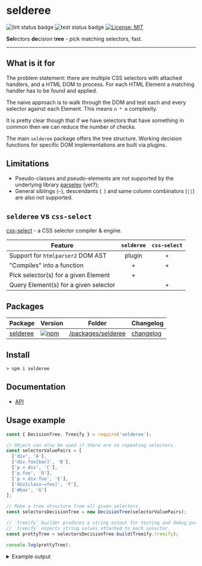 # selderee

![lint status badge](https://github.com/mxxii/selderee/workflows/lint/badge.svg)
![test status badge](https://github.com/mxxii/selderee/workflows/test/badge.svg)
[![License: MIT](https://img.shields.io/badge/license-MIT-green.svg)](https://github.com/mxxii/selderee/blob/main/LICENSE)

**Sel**ectors **de**cision t**ree** - pick matching selectors, fast.

----


## What is it for

The problem statement: there are multiple CSS selectors with attached handlers, and a HTML DOM to process. For each HTML Element a matching handler has to be found and applied.

The naive approach is to walk through the DOM and test each and every selector against each Element. This means `n * m` complexity.

It is pretty clear though that if we have selectors that have something in common then we can reduce the number of checks.

The main `selderee` package offers the tree structure. Working decision functions for specific DOM implementations are built via plugins.


## Limitations

- Pseudo-classes and pseudo-elements are not supported by the underlying library [parseley](https://github.com/mxxii/parseley) (yet?);
- General siblings (`~`), descendants (` `) and same column combinators (`||`) are also not supported.


## `selderee` vs `css-select`

[css-select](https://github.com/fb55/css-select) - a CSS selector compiler & engine.

| Feature                               | `selderee` | `css-select` |
| ------------------------------------- | :--------: | :----------: |
| Support for `htmlparser2` DOM AST     | plugin     | +            |
| "Compiles" into a function            | +          | +            |
| Pick selector(s) for a given Element  | +          |              |
| Query Element(s) for a given selector |            | +            |


## Packages

| Package   | Version   | Folder    | Changelog |
| --------- | --------- | --------- | --------- |
| [selderee](https://www.npmjs.com/package/selderee) | [![npm](https://img.shields.io/npm/v/selderee?logo=npm)](https://www.npmjs.com/package/selderee) | [/packages/selderee](https://github.com/mxxii/selderee/tree/main/packages/selderee/) | [changelog](https://github.com/mxxii/selderee/blob/main/packages/selderee/CHANGELOG.md) |


## Install

```shell
> npm i selderee
```


## Documentation

- [API](https://github.com/mxxii/selderee/blob/main/docs/index.md)


## Usage example

```js
const { DecisionTree, Treeify } = require('selderee');

// Object can also be used if there are no repeating selectors.
const selectorValuePairs = [
  ['div', 'A'],
  ['div.foo[bar]', 'B'],
  ['p > div', 'C'],
  ['p.foo', 'D'],
  ['p > div.foo', 'E'],
  ['div[class~=foo]', 'F'],
  ['#baz', 'G']
];

// Make a tree structure from all given selectors.
const selectorsDecisionTree = new DecisionTree(selectorValuePairs);

// `treeify` builder produces a string output for testing and debug purposes.
// `treeify` expects string values attached to each selector.
const prettyTree = selectorsDecisionTree.build(Treeify.treeify);

console.log(prettyTree);
```

<details><summary>Example output</summary>

```text
▽
├─◻ Tag name
│ ╟─◇ = div
│ ║ ┠─▣ Attr value: class
│ ║ ┃ ╙─◈ ~= "foo"
│ ║ ┃   ┠─◨ Attr presence: bar
│ ║ ┃   ┃ ┖─◁ #1 [0,2,1] B
│ ║ ┃   ┠─◁ #5 [0,1,1] F
│ ║ ┃   ┖─◉ Push element: >
│ ║ ┃     └─◻ Tag name
│ ║ ┃       ╙─◇ = p
│ ║ ┃         ┖─◁ #4 [0,1,2] E
│ ║ ┠─◁ #0 [0,0,1] A
│ ║ ┖─◉ Push element: >
│ ║   └─◻ Tag name
│ ║     ╙─◇ = p
│ ║       ┖─◁ #2 [0,0,2] C
│ ╙─◇ = p
│   ┖─▣ Attr value: class
│     ╙─◈ ~= "foo"
│       ┖─◁ #3 [0,1,1] D
└─▣ Attr value: id
  ╙─◈ = "baz"
    ┖─◁ #6 [1,0,0] G
```

*Some gotcha: you may notice the check for `#baz` has to be performed every time the decision tree is called. If it happens to be `p#baz` or `div#baz` or even `.foo#baz` - it would be much better to write it like this. Deeper, narrower tree means less checks on average. (in case of `.foo#baz` the class check might finally outweight the tag name check and rebalance the tree.)*

</details>
